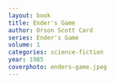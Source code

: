 ```yaml
---
layout: book
title: Ender's Game
author: Orson Scott Card
series: Ender's Game
volume: 1
categories: science-fiction
year: 1985
coverphoto: enders-game.jpeg
---
```


